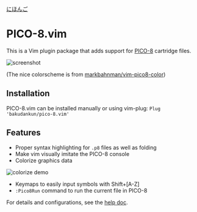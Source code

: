 [にほんご](https://qiita.com/Bakudankun/items/db116a01b36b029668a3)

# PICO-8.vim

This is a Vim plugin package that adds support for [PICO-8](https://www.lexaloffle.com/pico-8.php)
cartridge files.

![screenshot](https://user-images.githubusercontent.com/4504807/116972876-a4198400-acf6-11eb-83da-9a8c839a2d2e.png)

(The nice colorscheme is from [markbahnman/vim-pico8-color](https://github.com/markbahnman/vim-pico8-color))

## Installation

PICO-8.vim can be installed manually or using vim-plug:
`Plug 'bakudankun/pico-8.vim'`

## Features

* Proper syntax highlighting for `.p8` files as well as folding
* Make vim visually imitate the PICO-8 console
* Colorize graphics data

![colorize demo](https://user-images.githubusercontent.com/4504807/116973405-72ed8380-acf7-11eb-94b4-9cf3f7b09c5e.png)

* Keymaps to easily input symbols with Shift+[A-Z]
* `:Pico8Run` command to run the current file in PICO-8

For details and configurations, see the [help doc](doc/pico8.txt).
